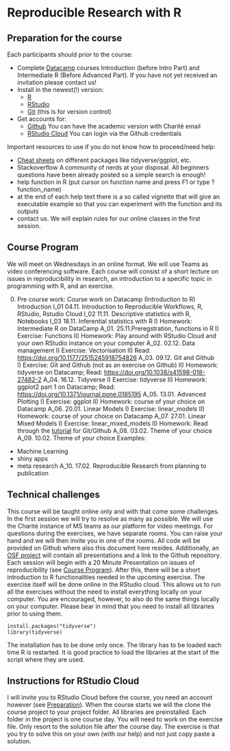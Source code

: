 # Reproducible Research with R

## Preparation for the course

Each participants should prior to the course:

* Complete [Datacamp](https://learn.datacamp.com/) courses Introduction (before Intro Part) and Intermediate R (Before Advanced Part). If you have not yet received an invitation please contact us!
* Install in the newest(!) version:  
  + [R](https://cran.r-project.org/)
  + [RStudio](https://rstudio.com/products/rstudio/download/)  
  + [Git](https://git-scm.com/) (this is for version control)
* Get accounts for:
  + [Github](https://github.com/) You can have the academic version with Charité email
  + [RStudio Cloud](https://rstudio.cloud) You can login via the Github credentials  

Important resources to use if you do not know how to proceed/need help:

* [Cheat sheets](https://rstudio.com/resources/cheatsheets/) on different packages like tidyverse/ggplot, etc. 
* Stackoverflow A community of nerds at your disposal. All beginners questions have been already posted so a simple search is enough!
* help function in R (put cursor on function name and press F1 or type ?function_name)
* at the end of each help text there is a so called vignette that will give an executable example so that you can experiment with the function and its outputs
* contact us. We will explain rules for our online classes in the first session.

## Course Program

We will meet on Wednesdays in an online format.  We will use Teams as video conferencing software. Each course will consist of a short lecture on issues in reproducibility in research, an introduction to a specific topic in programming with R, and an exercise.

0. Pre course work: Course work on Datacamp (Introduction to R)  
Introduction
I_01 04.11. Introduction to Reproducible Workflows, R, RStudio, Rstudio Cloud
I_02 11.11. Descriptive statistics with R, Notebooks
I_03 18.11. Inferential statistics with R
  I) Homework: Intermediate R on DataCamp
A_01. 25.11.Preregstration, functions in R
 I) Exercise: Functions
 II) Homework: Play around with RStudio Cloud and your own RStudio instance on your computer
A_02. 02.12. Data management
 I) Exercise: Vectorisation
 II) Read: https://doi.org/10.1177/2515245918754826
A_03. 09.12. Git and Github  
  I) Exercise: Git and Github (not as an exercise on Github)
  II) Homework: tidyverse on Datacamp; Read: https://doi.org/10.1038/s41598-018-27482-2
A_04. 16.12. Tidyverse
 I) Exercise: tidyverse
 II) Homework: ggplot2 part 1 on Datacamp; Read: https://doi.org/10.1371/journal.pone.0185195
A_05. 13.01. Advanced Plotting
 I) Exercise: ggplot
 II) Homework: course of your choice on Datacamp
A_06. 20.01. Linear Models
 I) Exercise: linear_models
 II) Homework: course of your choice on Datacamp
A_07. 27.01. Linear Mixed Models
 I) Exercise: linear_mixed_models
 II) Homework: Read through the [tutorial](https://doi.org/10.1177/2515245918754826) for Git/Github
A_08. 03.02. Theme of your choice
A_09. 10.02. Theme of your choice
Examples:  
* Machine Learning 
* shiny apps
* meta research
A_10. 17.02. Reproducible Research from planning to publication

## Technical challenges

This course will be taught online only and with that come some challenges. In the first session we will try to resolve as many as possible. We will use the Charité instance of MS teams as our platform for video meetings. For questions during the exercises, we have separate rooms. You can raise your hand and we will then invite you in one of the rooms. All code will be provided on Github where also this document here resides. Additionally, an [OSF project](https://osf.io/wvdxy/) will contain all presentations and a link to the Github repository.  
Each session will begin with a 20 Minute Presentation on issues of reproducibility (see [Course Program](#Course-Program)). After this, there will be a short introduction to R functionalities needed in the upcoming exercise. The exercise itself will be done online in the RStudio cloud. This allows us to run all the exercises without the need to install everything locally on your computer. You are encouraged, however, to also do the same things locally on your computer. Please bear in mind that you need to install all libraries prior to using them.


    install.packages("tidyverse")
    library(tidyverse)

The installation has to be done only once. The library has to be loaded each time R is restarted.
It is good practice to load the libraries at the start of the script where they are used.

## Instructions for RStudio Cloud

I will invite you to RStudio Cloud before the course, you need an account however (see [Preparation](#Preparation-for-the-course)). When the course starts we will the clone the course project to your project folder. All libraries are preinstalled. Each folder in the project is one course day. You will need to work on the exercise file. Only resort to the solution file after the course day. The exercise is that you try to solve this on your own (with our help) and not just copy paste a solution.





